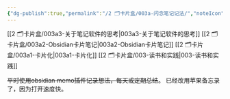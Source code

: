 ```yaml
---
{"dg-publish":true,"permalink":"/2 🗂️卡片盒/003a-闪念笔记记法/","noteIcon":"1","created":"2024-09-22T22:33","updated":"2024-10-04T09:21"}
---
```


[[2 🗂️卡片盒/003a3-关于笔记软件的思考\|003a3-关于笔记软件的思考]]
[[2 🗂️卡片盒/003a2-Obsidian卡片笔记\|003a2-Obsidian卡片笔记]]
[[2 🗂️卡片盒/003a1-卡片化\|003a1-卡片化]]
[[2 🗂️卡片盒/003-读书和实践\|003-读书和实践]]

~~平时使用obsidian memo插件记录想法，每天或定期总结~~。
已经改用苹果备忘录了，因为打开速度快。

